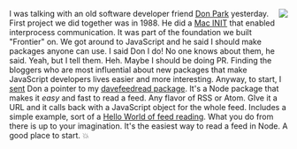 <img src="http://scripting.com/images/2019/12/24/santa.png" border="0" align="right">I was talking with an old software developer friend <a href="https://duckduckgo.com/?q=site%3Ascripting.com+%22don+park%22&t=hk&ia=web">Don Park</a> yesterday. First project we did together was in 1988. He did a <a href="http://scripting.com/2018/10/15.html#a141614">Mac INIT</a> that enabled interprocess communication. It was part of the foundation we built "Frontier" on. We got around to JavaScript and he said I should make packages anyone can use. I said Don I do! No one knows about them, he said. Yeah, but I tell them. Heh. Maybe I should be doing PR. Finding the bloggers who are most influential about new packages that make JavaScript developers lives easier and more interesting. Anyway, to start, I <a href="https://twitter.com/davewiner/status/1262801291597791235">sent</a> Don a pointer to my <a href="https://github.com/scripting/feedRead#what-is-this">davefeedread package</a>. It's a Node package that makes it <i>easy</i> and fast to read a feed. Any flavor of RSS or Atom. GIve it a URL and it calls back with a JavaScript object for the whole feed. Includes a simple example, sort of a <a href="https://github.com/scripting/feedRead/blob/master/examples/readurl/read.js">Hello World of feed reading</a>. What you do from there is up to your imagination. It's the easiest way to read a feed in Node. A good place to start. :boom: 
